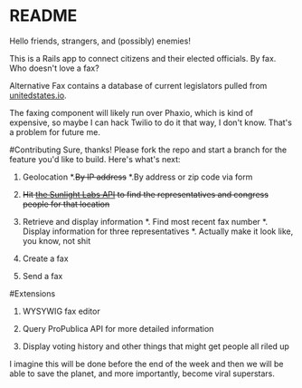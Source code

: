 # README

Hello friends, strangers, and (possibly) enemies!

This is a Rails app to connect citizens and their elected officials. By fax. Who doesn't love a fax?

Alternative Fax contains a database of current legislators pulled from [unitedstates.io](https://github.com/unitedstates/congress-legislators).

The faxing component will likely run over Phaxio, which is kind of expensive, so maybe I can hack Twilio to do it that way, I don't know. That's a problem for future me.

#Contributing
Sure, thanks! Please fork the repo and start a branch for the feature you'd like to build.
Here's what's next:

1. Geolocation
  *.~~By IP address~~
  *.By address or zip code via form

2. ~~Hit [the Sunlight Labs API](https://sunlightlabs.github.io/congress/legislators.html#legislatorslocate) to find the representatives and congress people for that location~~

3. Retrieve and display information
  *. Find most recent fax number
  *. Display information for three representatives
  *. Actually make it look like, you know, not shit

 4. Create a fax

 5. Send a fax

#Extensions
 1. WYSYWIG fax editor

 2. Query ProPublica API for more detailed information

 3. Display voting history and other things that might get people all riled up


I imagine this will be done before the end of the week and then we will be able to save the planet, and more importantly, become viral superstars.
